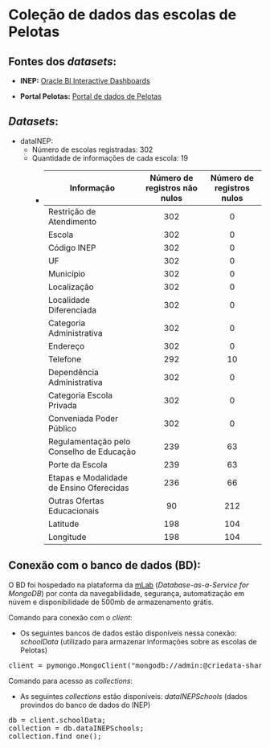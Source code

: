 # Coleção de dados das escolas de Pelotas

## Fontes dos *datasets*:

* **INEP:** [Oracle BI Interactive Dashboards](https://inepdata.inep.gov.br/analytics/saw.dll?dashboard&NQUser=inepdata&NQPassword=Inep2014&PortalPath=%2Fshared%2FCenso%20da%20Educa%C3%A7%C3%A3o%20B%C3%A1sica%2F_portal%2FCat%C3%A1logo%20de%20Escolas)<br>

* **Portal Pelotas:** [Portal de dados de Pelotas](http://www.pelotas.com.br/portal-de-dados)

## *Datasets*:
 * dataINEP:
    * Número de escolas registradas: 302
    * Quantidade de informações de cada escola: 19
      * | Informação        | Número de registros não nulos        | Número de registros nulos        |
        | ------------- |:-------------:|:-------------:|
        | Restrição de Atendimento | 302 | 0 |
        | Escola  | 302 | 0 |
        | Código INEP  | 302 | 0 |
        | UF  | 302 | 0 |
        | Município  | 302 | 0 |
        | Localização  | 302 | 0 |
        | Localidade Diferenciada  | 302 | 0 |
        | Categoria Administrativa  | 302 | 0 |
        | Endereço  | 302 | 0 |
        | Telefone  | 292 | 10 |
        | Dependência Administrativa | 302 | 0 |
        | Categoria Escola Privada  | 302 | 0 |
        | Conveniada Poder Público  | 302 | 0 |
        | Regulamentação pelo Conselho de Educação  | 239 | 63 |
        | Porte da Escola  | 239 | 63 |
        | Etapas e Modalidade de Ensino Oferecidas  | 236 | 66 |
        | Outras Ofertas Educacionais  | 90 | 212 |
        | Latitude  | 198 | 104 |
        | Longitude  | 198 | 104 |

## Conexão com o banco de dados (BD):
O BD foi hospedado na plataforma da [mLab](https://mlab.com/) (*Database-as-a-Service for MongoDB*) por conta da navegabilidade, segurança, automatização em núvem e disponibilidade de 500mb de armazenamento grátis.

Comando para conexão com o *client*:
- Os seguintes bancos de dados estão disponíveis nessa conexão: *schoolData* (utilizado para armazenar informações sobre as escolas de Pelotas)
<pre>
client = pymongo.MongoClient("mongodb://admin:<PASSWORD>@criedata-shard-00-00.urzuu.mongodb.net:27017,criedata-shard-00-01.urzuu.mongodb.net:27017,criedata-shard-00-02.urzuu.mongodb.net:27017/<dbname>?ssl=true&replicaSet=atlas-6db9id-shard-0&authSource=admin&retryWrites=true&w=majority");
</pre>

Comando para acesso as *collections*:
- As seguintes *collections* estão disponíveis: *dataINEPSchools* (dados provindos do banco de dados do INEP)
<pre>
db = client.schoolData;
collection = db.dataINEPSchools;
collection.find_one();
</pre>
